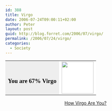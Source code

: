 ```yaml
---
id: 388
title: Virgo
date: 2006-07-24T09:00:11+02:00
author: Peter
layout: post
guid: http://blog.forret.com/2006/07/virgo/
permalink: /2006/07/24/virgo/
categories:
  - Society
---
```

<table width=350 align=center border=0 cellspacing=0 cellpadding=2> 

<td bgcolor="#EEEEEE" align=center> <font face="Georgia, Times New Roman, Times, serif" style='color:black; font-size: 14pt;'><br /> <strong>You are 67% Virgo</strong><br /> </font></td> 
<td bgcolor="#FFFFFF">
  <center>
    <img loading="lazy" src="http://images.blogthings.com/howvirgoareyouquiz/virgo.gif" height="100" width="100" />
  </center>
</td></table> 

<div align="center">
  <a href="http://www.blogthings.com/howvirgoareyouquiz/">How Virgo Are You?</a>
</div>